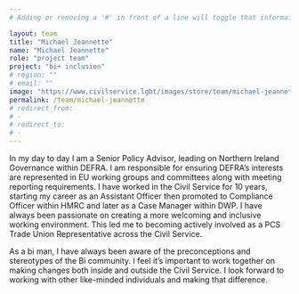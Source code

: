 ```yaml
---
# Adding or removing a '#' in front of a line will toggle that information off and on from being processed. 

layout: team
title: "Michael Jeannette"
name: "Michael Jeannette"
role: "project team"
project: "bi+ inclusion"
# region: ""
# email: ""
image: "https://www.civilservice.lgbt/images/store/team/michael-jeannette.jpg"
permalink: /team/michael-jeannette
# redirect_from: 
# - 
# redirect_to: 
# - 
---
```


In my day to day I am a Senior Policy Advisor, leading on Northern Ireland Governance within DEFRA. I am responsible for ensuring DEFRA’s interests are represented in EU working groups and committees along with meeting reporting requirements. I have worked in the Civil Service for 10 years, starting my career as an Assistant Officer then promoted to Compliance Officer within HMRC and later as a Case Manager within DWP. I have always been passionate on creating a more welcoming and inclusive working environment. This led me to becoming actively involved as a PCS Trade Union Representative across the Civil Service.

As a bi man, I have always been aware of the preconceptions and stereotypes of the Bi community. I feel it’s important to work together on making changes both inside and outside the Civil Service.  I look forward to working with other like-minded individuals and making that difference. 
